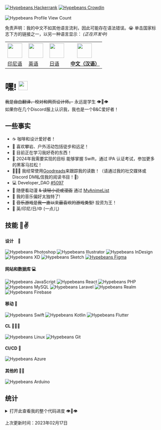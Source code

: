 [![Hypebeans Hackerrank](https://img.shields.io/badge/HackerRank-00EA64?style=for-the-badge&logo=hackerrank&logoColor=white)](https://hackerrank.com/profile/hypebeans)
[![Hypebeans Crowdin](https://img.shields.io/badge/Crowdin-2E3340?style=for-the-badge&logo=crowdin&logoColor=white)](https://crowdin.com/profile/hypebeans)
<br><br>
![Hypebeans Profile View Count](https://komarev.com/ghpvc/?username=hypebeans&style=flat-square&color=lightgrey)

免责声明：我的中文不如其他语言流利，因此可能存在语法错误。😭
单击国家标志下方的链接之一，以另一种语言显示： *(正在开发中)* <br>
<table>
<tr>
  <th>
    <img style="margin-right: 5px;" src="https://github.com/hypebeans/hypebeans/assets/24372255/c019f3bf-1a8a-47c8-be6e-40eaed34408f" height="48" />
  </th>
  <th>
    <img style="margin-right: 5px;" src="https://github.com/hypebeans/hypebeans/assets/24372255/047289ef-c856-4c41-9a0e-223e1988b4a8" height="48" />
  </th>
  <th>
    <img style="margin-right: 5px;" src="https://github.com/hypebeans/hypebeans/assets/24372255/29aa007b-e0eb-4c26-99af-26276665856c" height="48" />
  </th>
  <th>
    <img style="margin-right: 5px;" src="https://github.com/hypebeans/hypebeans/assets/24372255/677ffca1-4350-4e51-8465-f39a79127f8c" height="48" />
  </th>
  <!-- <th>
    <img style="margin-right: 5px;" src="https://github.com/hypebeans/hypebeans/assets/24372255/64477e36-fafd-4163-a1c8-620988b4bcf4" height="48" />
  </th> -->
</tr>
<tr>
  <td>
    <a href="https://github.com/hypebeans/hypebeans/blob/main/README-ID.md">印尼语</a>
  </td>
  <td>
    <a href="https://github.com/hypebeans/hypebeans">英语</a>
  </td>
  <td>
    <a href="https://github.com/hypebeans/hypebeans/blob/main/README-JP.md">日语</a>
  </td>
  <td>
    <a href="https://github.com/hypebeans/hypebeans/blob/main/README-CN.md"><b>中文（汉语）</b></a>
  </td>
  <!-- <td>
    <a href="https://github.com/hypebeans/hypebeans/blob/main/README-DE.md">德语</a>
  </td> -->
</tr>
</table>

# 嘿! <img src="https://raw.githubusercontent.com/MartinHeinz/MartinHeinz/master/wave.gif" width="30px">

~~我是自由翻译、校对和网页设计师。~~ 永远是学生 👁👄👁<br>
如果你在几个Discord服上认识我，我也是一个B&C爱好者！<br>

## 一些事实
- ☕️   咖啡和设计爱好者！
- 🧗  喜欢攀岩、户外活动包括徒步和远足！
- 🌱  目前正在学习我好奇的东西！
- 💪  2024年我需要实现的目标 能够掌握 Swift，通过 IPA 认证考试，参加更多的黑客马拉松！
- 👨🏻‍💻  我经常使用[Goodreads](https://goodreads.com)来跟踪我的读数！（请通过我的社交媒体或Discord DM私信我的阅读书目！🥰)
- 💻  Developer_DAO [#5097](https://pixel-devs.developerdao.com/?developerId=5097)
- 🍡  随便看动漫 ~~& 读轻小说或漫画~~ 通过 [MyAnimeList](https://myanimelist.net/profile/hypebeans)
- 🎵  我的音乐偏好太独特了!
- 👑  ~~音乐游戏是我一直以来最喜欢的游戏类型!~~ 投资为王！
- 👄 英/印尼/日/中 (一点儿)

## 技能 🐸✌️

#### 设计　📝
![Hypebeans Photoshop](https://img.shields.io/badge/Adobe%20Photoshop-31A8FF?logo=adobephotoshop&logoColor=fff&style=for-the-badge)
![Hypebeans Illustrator](https://img.shields.io/badge/Adobe%20Illustrator-FF9A00?style=for-the-badge&logo=adobeillustrator&logoColor=fff)
![Hypebeans InDesign](https://img.shields.io/badge/Adobe%20InDesign-FF3366?style=for-the-badge&logo=adobeindesign&logoColor=fff)
![Hypebeans XD](https://img.shields.io/badge/Adobe%20XD-FF61F6?style=for-the-badge&logo=adobexd&logoColor=fff)
![Hypebeans Sketch](https://img.shields.io/badge/Sketch-F7B500?style=for-the-badge&logo=sketch&logoColor=fff)
[![Hypebeans Figma](https://img.shields.io/badge/Figma-F24E1E?style=for-the-badge&logo=figma&logoColor=fff)](https://www.figma.com/@hypebeans)

#### 网站和数据库 💻
![Hypebeans JavaScript](https://img.shields.io/badge/JavaScript-F7DF1E?style=for-the-badge&logo=javascript&logoColor=fff)
![Hypebeans React](https://img.shields.io/badge/React-61DAFB?style=for-the-badge&logo=react&logoColor=fff)
![Hypebeans PHP](https://img.shields.io/badge/PHP-777BB4?style=for-the-badge&logo=php&logoColor=fff)
![Hypebeans MySQL](https://img.shields.io/badge/MySQl-4479A1?style=for-the-badge&logo=mysql&logoColor=fff)
![Hypebeans Laravel](https://img.shields.io/badge/Laravel-FF2D20?style=for-the-badge&logo=laravel&logoColor=fff)
![Hypebeans Realm](https://img.shields.io/badge/Realm-39477F?style=for-the-badge&logo=realm&logoColor=fff)
![Hypebeans Firebase](https://img.shields.io/badge/Firebase-FFCA28?style=for-the-badge&logo=firebase&logoColor=fff)

#### 移动 📱
![Hypebeans Swift](https://img.shields.io/badge/Swift-F05138?style=for-the-badge&logo=swift&logoColor=fff)
![Hypebeans Kotlin](https://img.shields.io/badge/Kotlin-7F52FF?style=for-the-badge&logo=kotlin&logoColor=fff)
![Hypebeans Flutter](https://img.shields.io/badge/Flutter-02569B?style=for-the-badge&logo=flutter&logoColor=fff)

#### CL 🧑🏻‍💻
![Hypebeans Linux](https://img.shields.io/badge/Linux-FCC624?style=for-the-badge&logo=linux&logoColor=000)
![Hypebeans Git](https://img.shields.io/badge/Git-F05032?style=for-the-badge&logo=git&logoColor=fff)

#### CI/CD 🏁
![Hypebeans Azure](https://img.shields.io/badge/Azure-0078D4?style=for-the-badge&logo=microsoftazure&logoColor=fff)

#### 其他的 👦🏻
![Hypebeans Arduino](https://img.shields.io/badge/Arduino-00878F?style=for-the-badge&logo=arduino&logoColor=fff)

## 统计
<details>
<summary>打开此查看我的整个代码进度 👁👄👁</summary>
<a href="https://github.com/hypebeans">
<img align="center" src="https://github-readme-stats.vercel.app/api?username=hypebeans&show_icons=true&text_color=fdfdfd&icon_color=fdfdfd&bg_color=191919&hide_title=true" alt="github stats for hypebeans" />
</a>
<a href="https://github.com/hypebeans">
<img align="center" src="https://github-readme-stats.vercel.app/api/top-langs/?username=hypebeans&hide=java,html&&text_color=fdfdfd&icon_color=fdfdfd&bg_color=191919&hide_title=true" alt="github repository stats for hypebeans" />
</a>
<a href="https://github.com/hypebeans">
  <img src="https://github-profile-trophy.vercel.app/?username=hypebeans" alt="github trophy stats for hypebeans">
</a>
</details>

<italic>上次更新时间：2023年02月17日</italic>
